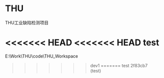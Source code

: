# THU
THU工业缺陷检测项目

<<<<<<< HEAD
<<<<<<< HEAD
test
=======
E:\Work\THU\code\THU_Workspace
>>>>>>> dev1
=======
test
>>>>>>> 2f83cb7 (test)
